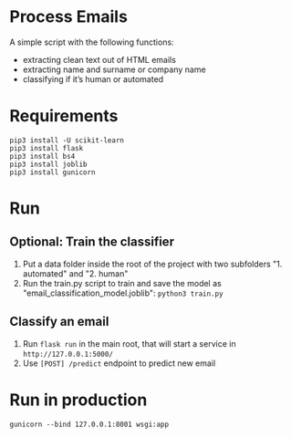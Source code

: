 # Process Emails
A simple script with the following functions:
- extracting clean text out of HTML emails
- extracting name and surname or company name
- classifying if it’s human or automated
 

# Requirements 
```
pip3 install -U scikit-learn
pip3 install flask
pip3 install bs4
pip3 install joblib
pip3 install gunicorn
```

# Run

## Optional: Train the classifier
1. Put a data folder inside the root of the project with two subfolders "1. automated" and "2. human"
2. Run the train.py script to train and save the model as "email_classification_model.joblib":
   `python3 train.py`

## Classify an email
1. Run `flask run` in the main root, that will start a service in `http://127.0.0.1:5000/`
2. Use `[POST] /predict` endpoint to predict new email


# Run in production
`gunicorn --bind 127.0.0.1:8001 wsgi:app`
